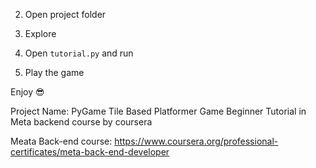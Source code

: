 
2. Open project folder

3. Explore

4. Open `tutorial.py` and run

5. Play the game

Enjoy 😎

Project Name: PyGame Tile Based Platformer Game Beginner Tutorial in Meta backend course by coursera 

Meata Back-end course: https://www.coursera.org/professional-certificates/meta-back-end-developer  

 
